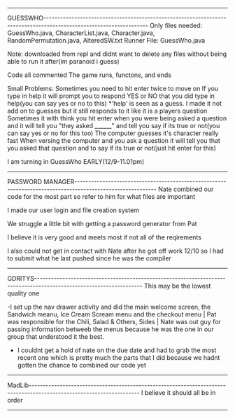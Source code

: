 ---------------------------------------------------------------------------------------------------------------------------
GUESSWHO-------------------------------------------------------------------------------------------------------------------
Only files needed: GuessWho.java, CharacterList.java, Character.java, RandomPermutation.java, AlteredSW.txt
Runner File: GuessWho.java

Note: downloaded from repl and didnt want to delete any files without being able to run it after(im paranoid i guess)

Code all commented
The game runs, functons, and ends

Small Problems:
  Sometimes you need to hit enter twice to move on
  If you type in help it will prompt you to respond YES or NO that you did type in help(you can say yes or no to this)
      *'help' is seen as a guess. I made it not add on to guesses but it still responds to it like it is a players question
  Sometimes it with think you hit enter when you were being asked a question and it will tell you "they asked ______"  and tell you say if its true or not(you can say yes or   no for this too)
  The computer guesses it's character really fast
  When versing the computer and you ask a question it will tell you that you asked that question and to say if its true or not(just hit enter for this)

I am turning in GuessWho EARLY(12/9-11.01pm)

---------------------------------------------------------------------------------------------------------------------------

PASSWORD MANAGER-----------------------------------------------------------------------------------------------------------
  Nate combined our code for the most part so refer to him for what files are important
  
  I made our user login and file creation system
  
  We struggle a little bit with getting a password generator from Pat
  
  I believe it is very good and meets most if not all of the reqirements
  
  I also could not get in contact with Nate after he got off work 12/10 so I had to submit what he last pushed since he was the compiler

---------------------------------------------------------------------------------------------------------------------------
GDRITYS--------------------------------------------------------------------------------------------------------------------
This may be the lowest quality one

-I set up the nav drawer activity and did the main welcome screen, the Sandwich meanu, Ice Cream Scream menu and the checkout menu | Pat was responsible for the Chili, Salad & Others, Sides | Nate was out guy for passing information betweeb the menus because he was the one in our group that understood it the best.

- I couldnt get a hold of nate on the due date and had to grab the most recent one which is pretty much the parts that I did because we hadnt gotten the chance to combined our code yet
---------------------------------------------------------------------------------------------------------------------------
MadLib---------------------------------------------------------------------------------------------------------------------
I believe it should all be in order

---------------------------------------------------------------------------------------------------------------------------

